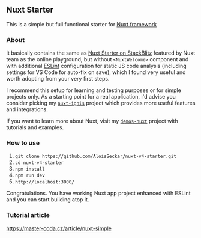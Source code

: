 ## Nuxt Starter
This is a simple but full functional starter for [Nuxt framework](https://nuxt.com/)

### About
It basically contains the same as [Nuxt Starter on StackBlitz](hhttps://stackblitz.com/github/nuxt/starter/tree/v4) featured by Nuxt team as the online playground, but without `<NuxtWelcome>` component and with additional [ESLint](https://eslint.org/) configuration for static JS code analysis (including settings for VS Code for auto-fix on save), which I found very useful and worth adopting from your very first steps.

I recommend this setup for learning and testing purposes or for simple projects only. As a starting point for a real application, I'd advise you consider picking my [`nuxt-ignis`](https://github.com/AloisSeckar/nuxt-ignis) project which provides more useful features and integrations.

If you want to learn more about Nuxt, visit my [`demos-nuxt`](https://github.com/AloisSeckar/demos-nuxt) project with tutorials and examples.

### How to use
1. `git clone https://github.com/AloisSeckar/nuxt-v4-starter.git`
2. `cd nuxt-v4-starter`
3. `npm install`
4. `npm run dev`
5. `http://localhost:3000/`

Congratulations. You have working Nuxt app project enhanced with ESLint and you can start building atop it.

### Tutorial article
https://master-coda.cz/article/nuxt-simple

